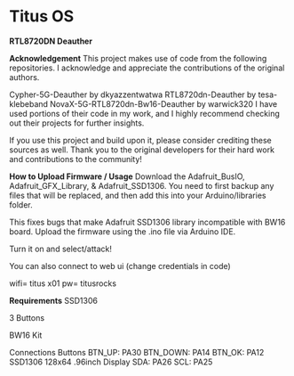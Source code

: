 # Titus OS

**RTL8720DN Deauther**

**Acknowledgement**
This project makes use of code from the following repositories. I acknowledge and appreciate the contributions of the original authors.

Cypher-5G-Deauther by dkyazzentwatwa
RTL8720dn-Deauther by tesa-klebeband
NovaX-5G-RTL8720dn-Bw16-Deauther by warwick320
I have used portions of their code in my work, and I highly recommend checking out their projects for further insights.

If you use this project and build upon it, please consider crediting these sources as well. Thank you to the original developers for their hard work and contributions to the community!

**How to Upload Firmware / Usage**
Download the Adafruit_BusIO, Adafruit_GFX_Library, & Adafruit_SSD1306. You need to first backup any files that will be replaced, and then add this into your Arduino/libraries folder.

This fixes bugs that make Adafruit SSD1306 library incompatible with BW16 board.
Upload the firmware using the .ino file via Arduino IDE.

Turn it on and select/attack!

You can also connect to web ui (change credentials in code)

wifi= titus x01 pw= titusrocks

**Requirements**
SSD1306

3 Buttons

BW16 Kit

Connections
Buttons
BTN_UP: PA30
BTN_DOWN: PA14
BTN_OK: PA12
SSD1306 128x64 .96inch Display
SDA: PA26
SCL: PA25
